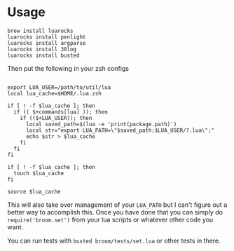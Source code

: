 # Usage

    brew install luarocks
    luarocks install penlight
    luarocks install argparse
    luarocks install 30log
    luarocks install busted

Then put the following in your zsh configs

<pre><code>
export LUA_USER=/path/to/util/lua
local lua_cache=$HOME/.lua.zsh

if [ ! -f $lua_cache ]; then
  if (( $+commands[lua] )); then
    if (($+LUA_USER)); then
      local saved_path=$(lua -e 'print(package.path)')
      local str="export LUA_PATH=\"$saved_path;$LUA_USER/?.lua\";"
      echo $str > $lua_cache
    fi
  fi
fi

if [ ! -f $lua_cache ]; then
  touch $lua_cache
fi

source $lua_cache
</code></pre>

This will also take over management of your `LUA_PATH` but I can't figure
out a better way to accomplish this. Once you have done that you can simply
do `require('broom.set')` from your lua scripts or whatever other code you want.

You can run tests with `busted broom/tests/set.lua` or other tests in there.
